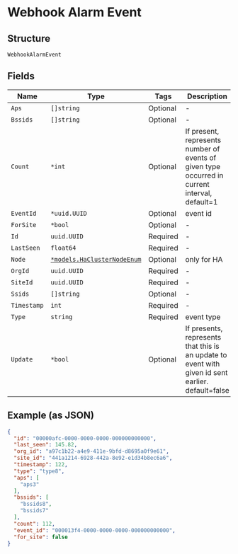 
# Webhook Alarm Event

## Structure

`WebhookAlarmEvent`

## Fields

| Name | Type | Tags | Description |
|  --- | --- | --- | --- |
| `Aps` | `[]string` | Optional | - |
| `Bssids` | `[]string` | Optional | - |
| `Count` | `*int` | Optional | If present, represents number of events of given type occurred in current interval, default=1 |
| `EventId` | `*uuid.UUID` | Optional | event id |
| `ForSite` | `*bool` | Optional | - |
| `Id` | `uuid.UUID` | Required | - |
| `LastSeen` | `float64` | Required | - |
| `Node` | [`*models.HaClusterNodeEnum`](../../doc/models/ha-cluster-node-enum.md) | Optional | only for HA |
| `OrgId` | `uuid.UUID` | Required | - |
| `SiteId` | `uuid.UUID` | Required | - |
| `Ssids` | `[]string` | Optional | - |
| `Timestamp` | `int` | Required | - |
| `Type` | `string` | Required | event type |
| `Update` | `*bool` | Optional | If presents, represents that this is an update to event with given id sent earlier. default=false |

## Example (as JSON)

```json
{
  "id": "00000afc-0000-0000-0000-000000000000",
  "last_seen": 145.82,
  "org_id": "a97c1b22-a4e9-411e-9bfd-d8695a0f9e61",
  "site_id": "441a1214-6928-442a-8e92-e1d34b8ec6a6",
  "timestamp": 122,
  "type": "type8",
  "aps": [
    "aps3"
  ],
  "bssids": [
    "bssids8",
    "bssids7"
  ],
  "count": 112,
  "event_id": "000013f4-0000-0000-0000-000000000000",
  "for_site": false
}
```

